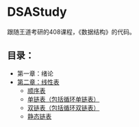 # DSAStudy

跟随王道考研的408课程，《数据结构》的代码。

## 目录：

- 第一章：绪论
- [第二章：线性表](./LinearList/)
    - [顺序表](./LinearList/1、SequenceList)
    - [单链表（包括循环单链表）](LinearList/2、SingleLinkList)
    - [双链表（包括循环双链表）](LinearList/3、DoubleLinkList)
    - [静态链表](LinearList/4、StaticLinkList)